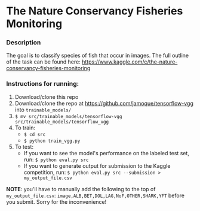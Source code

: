 # The Nature Conservancy Fisheries Monitoring

### Description
The goal is to classify species of fish that occur in images. The full outline of the task can be found here:
https://www.kaggle.com/c/the-nature-conservancy-fisheries-monitoring

### Instructions for running:

1. Download/clone this repo
2. Download/clone the repo at https://github.com/jamoque/tensorflow-vgg into `trainable_models/`
3. `$ mv src/trainable_models/tensorflow-vgg src/trainable_models/tensorflow_vgg`
4. To train:
	* `$ cd src`
	* `$ python train_vgg.py`
5. To test:
    * If you want to see the model's performance on the labeled test set, run:
        ```$ python eval.py src```
    * If you want to generate output for submission to the Kaggle competition, run:
        ```$ python eval.py src --submission > my_output_file.csv```

**NOTE**: you'll have to manually add the following to the top of `my_output_file.csv`: `image,ALB,BET,DOL,LAG,NoF,OTHER,SHARK,YFT` before you submit. Sorry for the inconvenience!

